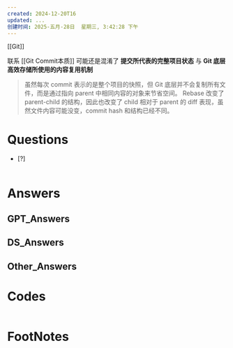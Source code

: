 ```yaml
---
created: 2024-12-20T16
updated: ...
创建时间: 2025-五月-28日  星期三, 3:42:28 下午
---
```

[[Git]]


联系 [[Git Commit本质]] 可能还是混淆了 **提交所代表的完整项目状态** 与 **Git 底层高效存储所使用的内容复用机制**
>虽然每次 commit 表示的是整个项目的快照，但 Git 底层并不会复制所有文件，而是通过指向 parent 中相同内容的对象来节省空间。
>Rebase 改变了 parent-child 的结构，因此也改变了 child 相对于 parent 的 diff 表现，虽然文件内容可能没变，commit hash 和结构已经不同。

# Questions

- [?] 

```python

```

# Answers

## GPT_Answers


## DS_Answers


## Other_Answers


# Codes

```python

```


# FootNotes
